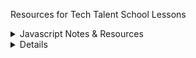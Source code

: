Resources for Tech Talent School Lessons

<details>
<summary>Javascript Notes & Resources</summary>
<a href="javascript/introduction.html" target="_blank">JS Fundamentals presentation</a>
<a href="javascript/fundamentals/README.md">JS Fundamentals Resources 
</details>

<details>
<summary>Presentations:</summary>
<a href="Bootstrap/Bootstrap 4.pdf">Bootstrap 4</a>
</details>

